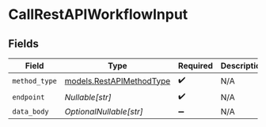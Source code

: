 # CallRestAPIWorkflowInput


## Fields

| Field                                                      | Type                                                       | Required                                                   | Description                                                |
| ---------------------------------------------------------- | ---------------------------------------------------------- | ---------------------------------------------------------- | ---------------------------------------------------------- |
| `method_type`                                              | [models.RestAPIMethodType](../models/restapimethodtype.md) | :heavy_check_mark:                                         | N/A                                                        |
| `endpoint`                                                 | *Nullable[str]*                                            | :heavy_check_mark:                                         | N/A                                                        |
| `data_body`                                                | *OptionalNullable[str]*                                    | :heavy_minus_sign:                                         | N/A                                                        |